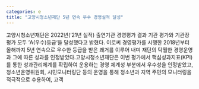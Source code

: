 ```yaml
---
categories: e
title: "고양시청소년재단 5년 연속 우수 경영실적 달성"
---
```

고양시청소년재단은 2022년(‘21년 실적) 출연기관 경영평가 결과 기관 평가와 기관장 평가 모두 ’A(우수)등급‘을 달성했다고 밝혔다. 이로써 경영평가를 시행한 2018년부터 올해까지 5년 연속으로 우수한 등급을 받은 쾌거를 이루어 내며 재단의 탁월한 경영운영과 그에 따른 성과를 인정받았다.고양시청소년재단은 이번 평가에서 핵심성과지표(KPI)를 통한 성과관리체계를 확립하여 운용하는 경영 체계성 부분에서 우수성을 인정받았고, 청소년운영위원회, 시민모니터링단 등의 운영을 통해 청소년과 지역 주민의 모니터링을 적극적으로 수용하여, 고객